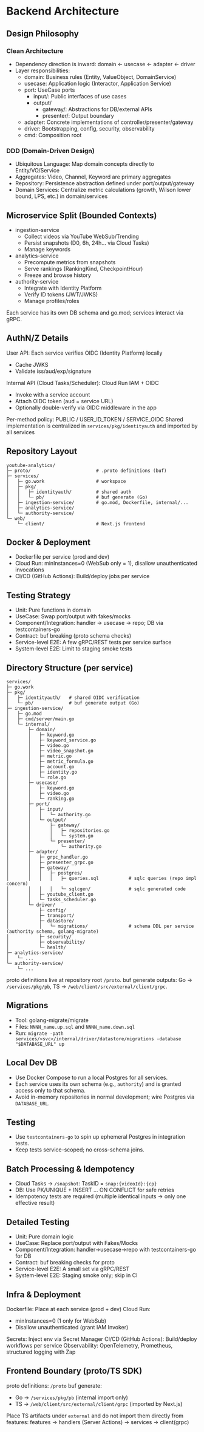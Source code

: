 # Backend Architecture

## Design Philosophy

### Clean Architecture
- Dependency direction is inward: domain ← usecase ← adapter ← driver
- Layer responsibilities:
  - domain: Business rules (Entity, ValueObject, DomainService)
  - usecase: Application logic (Interactor, Application Service)
  - port: UseCase ports
    - input/: Public interfaces of use cases
    - output/
      - gateway/: Abstractions for DB/external APIs
      - presenter/: Output boundary
  - adapter: Concrete implementations of controller/presenter/gateway
  - driver: Bootstrapping, config, security, observability
  - cmd: Composition root

### DDD (Domain-Driven Design)
- Ubiquitous Language: Map domain concepts directly to Entity/VO/Service
- Aggregates: Video, Channel, Keyword are primary aggregates
- Repository: Persistence abstraction defined under port/output/gateway
- Domain Services: Centralize metric calculations (growth, Wilson lower bound, LPS, etc.) in domain/services

## Microservice Split (Bounded Contexts)

- ingestion-service
  - Collect videos via YouTube WebSub/Trending
  - Persist snapshots (D0, 6h, 24h… via Cloud Tasks)
  - Manage keywords
- analytics-service
  - Precompute metrics from snapshots
  - Serve rankings (RankingKind, CheckpointHour)
  - Freeze and browse history
- authority-service
  - Integrate with Identity Platform
  - Verify ID tokens (JWT/JWKS)
  - Manage profiles/roles

Each service has its own DB schema and go.mod; services interact via gRPC.

## AuthN/Z Details

User API: Each service verifies OIDC (Identity Platform) locally
- Cache JWKS
- Validate iss/aud/exp/signature

Internal API (Cloud Tasks/Scheduler): Cloud Run IAM + OIDC
- Invoke with a service account
- Attach OIDC token (aud = service URL)
- Optionally double-verify via OIDC middleware in the app

Per-method policy: PUBLIC / USER_ID_TOKEN / SERVICE_OIDC
Shared implementation is centralized in `services/pkg/identityauth` and imported by all services

## Repository Layout

```
youtube-analytics/
├─ proto/                        # .proto definitions (buf)
├─ services/
│   ├─ go.work                   # workspace
│   ├─ pkg/
│   │   ├─ identityauth/         # shared auth
│   │   └─ pb/                   # buf generate (Go)
│   ├─ ingestion-service/        # go.mod, Dockerfile, internal/...
│   ├─ analytics-service/
│   └─ authority-service/
└─ web/
    └─ client/                   # Next.js frontend
```

## Docker & Deployment

- Dockerfile per service (prod and dev)
- Cloud Run: minInstances=0 (WebSub only = 1), disallow unauthenticated invocations
- CI/CD (GitHub Actions): Build/deploy jobs per service

## Testing Strategy

- Unit: Pure functions in domain
- UseCase: Swap port/output with fakes/mocks
- Component/Integration: handler → usecase → repo; DB via testcontainers-go
- Contract: buf breaking (proto schema checks)
- Service-level E2E: A few gRPC/REST tests per service surface
- System-level E2E: Limit to staging smoke tests

## Directory Structure (per service)

```
services/
├─ go.work
├─ pkg/
│   ├─ identityauth/   # shared OIDC verification
│   └─ pb/             # buf generate output (Go)
├─ ingestion-service/
│   ├─ go.mod
│   ├─ cmd/server/main.go
│   └─ internal/
│       ├─ domain/
│       │   ├─ keyword.go
│       │   ├─ keyword_service.go
│       │   ├─ video.go
│       │   ├─ video_snapshot.go
│       │   ├─ metric.go
│       │   ├─ metric_formula.go
│       │   ├─ account.go
│       │   ├─ identity.go
│       │   └─ role.go
│       ├─ usecase/
│       │   ├─ keyword.go
│       │   ├─ video.go
│       │   └─ ranking.go
│       ├─ port/
│       │   ├─ input/
│       │   │   └─ authority.go
│       │   └─ output/
│       │       ├─ gateway/
│       │       │   ├─ repositories.go
│       │       │   └─ system.go
│       │       └─ presenter/
│       │           └─ authority.go
│       ├─ adapter/
│       │   ├─ grpc_handler.go
│       │   ├─ presenter_grpc.go
│       │   ├─ gateway/
│       │   │   ├─ postgres/
│       │   │   │   ├─ queries.sql           # sqlc queries (repo impl concern)
│       │   │   │   └─ sqlcgen/              # sqlc generated code
│       │   ├─ youtube_client.go
│       │   └─ tasks_scheduler.go
│       └─ driver/
│           ├─ config/
│           ├─ transport/
│           ├─ datastore/
│           │   └─ migrations/               # schema DDL per service (authority schema, golang-migrate)
│           ├─ security/
│           ├─ observability/
│           └─ health/
├─ analytics-service/
│   └─ ...
└─ authority-service/
    └─ ...
```

proto definitions live at repository root `/proto`.
buf generate outputs: Go → `/services/pkg/pb`, TS → `/web/client/src/external/client/grpc`.

## Migrations

- Tool: golang-migrate/migrate
- Files: `NNNN_name.up.sql` and `NNNN_name.down.sql`
- Run: `migrate -path services/<svc>/internal/driver/datastore/migrations -database "$DATABASE_URL" up`

## Local Dev DB

- Use Docker Compose to run a local Postgres for all services.
- Each service uses its own schema (e.g., `authority`) and is granted access only to that schema.
- Avoid in-memory repositories in normal development; wire Postgres via `DATABASE_URL`.

## Testing

- Use `testcontainers-go` to spin up ephemeral Postgres in integration tests.
- Keep tests service-scoped; no cross-schema joins.

## Batch Processing & Idempotency

- Cloud Tasks → `/snapshot`: TaskID = `snap:{videoId}:{cp}`
- DB: Use PK/UNIQUE + INSERT ... ON CONFLICT for safe retries
- Idempotency tests are required (multiple identical inputs → only one effective result)

## Detailed Testing

- Unit: Pure domain logic
- UseCase: Replace port/output with Fakes/Mocks
- Component/Integration: handler→usecase→repo with testcontainers-go for DB
- Contract: buf breaking checks for proto
- Service-level E2E: A small set via gRPC/REST
- System-level E2E: Staging smoke only; skip in CI

## Infra & Deployment

Dockerfile: Place at each service (prod + dev)
Cloud Run:
- minInstances=0 (1 only for WebSub)
- Disallow unauthenticated (grant IAM Invoker)

Secrets: Inject env via Secret Manager
CI/CD (GitHub Actions): Build/deploy workflows per service
Observability: OpenTelemetry, Prometheus, structured logging with Zap

## Frontend Boundary (proto/TS SDK)

proto definitions: `/proto`
buf generate:
- Go → `/services/pkg/pb` (internal import only)
- TS → `/web/client/src/external/client/grpc` (imported by Next.js)

Place TS artifacts under `external` and do not import them directly from features:
features → handlers (Server Actions) → services → client(grpc)
